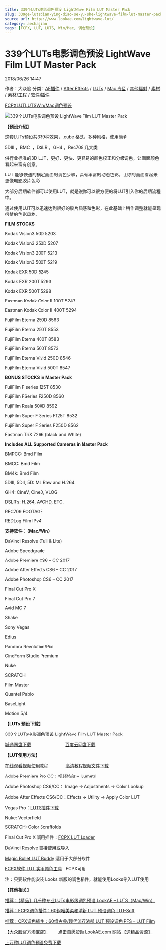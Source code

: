 ```yaml
---
title: 339个LUTs电影调色预设 LightWave Film LUT Master Pack
slug: 339ge-lutsdian-ying-diao-se-yu-she-lightwave-film-lut-master-pack
source_url: https://www.lookae.com/lightwave-lut/
category: aechajian
tags: [FCPX, LUT, LUTS, Win/Mac, 调色预设]
---
```

# 339个LUTs电影调色预设 LightWave Film LUT Master Pack

2018/06/26 14:47

作者：大众脸
分类：[AE插件](https://www.lookae.com/after-effects/aechajian/) / [After Effects](https://www.lookae.com/after-effects/) / [LUTs](https://www.lookae.com/sucai/lutsfile/) / [Mac 专区](https://www.lookae.com/mac-osx/) / [其他辐射](https://www.lookae.com/others/) / [素材](https://www.lookae.com/sucai/) / [素材/工程](https://www.lookae.com/others/sucaigongcheng/) / [软件/插件](https://www.lookae.com/qitarjcj/)

[FCPX](https://www.lookae.com/tag/fcpx/)[LUT](https://www.lookae.com/tag/lut/)[LUTS](https://www.lookae.com/tag/luts/)[Win/Mac](https://www.lookae.com/tag/winmac/)[调色预设](https://www.lookae.com/tag/%e8%b0%83%e8%89%b2%e9%a2%84%e8%ae%be/)

![339个LUTs电影调色预设 LightWave Film LUT Master Pack](https://www.lookae.com/wp-content/uploads/2018/06/LightWave-Film-LUT.jpg "339个LUTs电影调色预设 LightWave Film LUT Master Pack-LookAE.com")

**【预设介绍】**

这套LUTs预设共339种效果，.cube 格式，多种风格，使用简单

5DIII ，BMC  ，DSLR ，GH4 ，Rec709 几大类

供行业标准的3D LUT，更好、更快、更容易的颜色校正和分级调色，让画面颜色看起来富有创意。

LUT 能够快速的搞定画面的调色步骤，具有丰富的动态色彩，让你的画面看起来更像电影胶片色彩

大部分后期软件都可以使用LUT，就是说你可以很方便的将LUT引入你的后期流程中。

通过使用LUT可以迅速达到很好的胶片质感和色彩，在此基础上稍作调整就能呈现很赞的色彩风格。

**FILM STOCKS**

Kodak Vision3 50D 5203

Kodak Vision3 250D 5207

Kodak Vision3 200T 5213

Kodak Vision3 500T 5219

Kodak EXR 50D 5245

Kodak EXR 200T 5293

Kodak EXR 500T 5298

Eastman Kodak Color II 100T 5247

Eastman Kodak Color II 400T 5294

FujiFilm Eterna 250D 8563

FujiFilm Eterna 250T 8553

FujiFilm Eterna 400T 8583

FujiFilm Eterna 500T 8573

FujiFilm Eterna Vivid 250D 8546

FujiFilm Eterna Vivid 500T 8547

**BONUS STOCKS in Master Pack**

FujiFilm F series 125T 8530

FujiFilm F­Series F­250D 8560

FujiFilm Reala 500D 8592

FujiFilm Super F Series F­125T 8532

FujiFilm Super F Series F­250D 8562

Eastman Tri­X 7266 (black and White)

**Includes ALL Supported Cameras in Master Pack**

BMPCC: Bmd Film

BMCC: Bmd Film

BM4k: Bmd Film

5DIII, 5DII, 5D: ML Raw and H.264

GH4: CineV, CineD, VLOG

DSLR’s: H.264, AVCHD, ETC.

REC709 FOOTAGE

REDLog Film IPv4

**支持软件：（Mac/Win）**

DaVinci Resolve (Full & Lite)

Adobe Speedgrade

Adobe Premiere CS6 – CC 2017

Adobe After Effects CS6 – CC 2017

Adobe Photoshop CS6 – CC 2017

Final Cut Pro X

Final Cut Pro 7

Avid MC 7

Shake

Sony Vegas

Edius

Pandora Revolution/Pixi

CineForm Studio Premium

Nuke

SCRATCH

Film Master

Quantel Pablo

BaseLight

Motion 5/4

**【LUTs 预设下载】**

339个LUTs电影调色预设 LightWave Film LUT Master Pack

[城通网盘下载](https://lookae.ctfile.com/fs/680462-295961850)                            [百度云网盘下载](https://pan.baidu.com/s/1N8nMqDIQR72g28aFh2fFGQ)

**【LUT使用方法】**

[在线观看视频使用教程](https://cloud.video.taobao.com/play/u/705956171/e/1/t/1/p/2/33494167.swf)              [高清教程视频文件下载](https://pan.baidu.com/s/1dEdBwA1)

Adobe Premiere Pro CC：视频特效 –  Lumetri

Adobe Photoshop CS6/CC： Image → Adjustments → Color Lookup

Adobe After Effects CS6/CC：Effects → Utility → Apply Color LUT

Vegas Pro：[LUTS插件下载](https://www.lookae.com/ofxlut/)

Nuke: Vectorfield

SCRATCH: Color Scraffolds

Final Cut Pro X 调用插件：[FCPX LUT Loader](https://www.lookae.com/lut-loader-15s/)

DaVinci Resolve 直接使用或导入

[Magic Bullet LUT Buddy](https://www.redgiant.com/downloads/free-products/) 适用于大部分软件

[FCPX软件 LUT 实用颜色工具](https://www.lookae.com/fcpx-lut/)   FCPX可用

注：只要软件能安装 Looks 新版的调色插件，就能使用Looks导入LUT使用

**【其他相关】**

[推荐：【精品】几千种专业LUTs电影级调色预设 LookAE – LUTS（Mac/Win）](https://www.lookae.com/lookaeluts/)

[推荐：FCPX调色插件：60组唯美柔和清新 LUT 预设调色 LUT-Soft](https://item.taobao.com/item.htm?spm=a1z10.3-c.w4002-2793086484.29.ksKbyZ&id=524413880158)

[推荐：CPX调色插件：60组古典/现代流行浓郁 LUT 预设调色 PFS – LUT Film](https://item.taobao.com/item.htm?spm=0.0.0.0.OffltL&id=527320967186)

[【大众脸官方淘宝店】](https://lookae.taobao.com/)        [点击自愿赞助 LookAE.com 网站 【送精品资源】](https://www.lookae.com/sponsor/)

[上万种LUT调色预设免费下载](https://www.lookae.com/tag/lut/)
